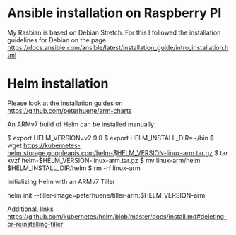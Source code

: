 # Ansible installation on Raspberry PI
My Rasbian is based on Debian Stretch. For this I followed the installation guidelines for Debian on the page https://docs.ansible.com/ansible/latest/installation_guide/intro_installation.html


# Helm installation

Please look at the installation guides on https://github.com/peterhuene/arm-charts

An ARMv7 build of Helm can be installed manually:

$ export HELM_VERSION=v2.9.0
$ export HELM_INSTALL_DIR=~/bin
$ wget https://kubernetes-helm.storage.googleapis.com/helm-$HELM_VERSION-linux-arm.tar.gz
$ tar xvzf helm-$HELM_VERSION-linux-arm.tar.gz
$ mv linux-arm/helm $HELM_INSTALL_DIR/helm
$ rm -rf linux-arm

Initializing Helm with an ARMv7 Tiller

helm init --tiller-image=peterhuene/tiller-arm:$HELM_VERSION-arm

Additional, links https://github.com/kubernetes/helm/blob/master/docs/install.md#deleting-or-reinstalling-tiller


